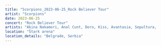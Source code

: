 ```yaml
---
title: "Scorpions_2023-06-25_Rock Believer Tour"
artist: "Scorpions"
date: 2023-06-25
concert: "Rock Believer Tour"
artists: "Akina Nakamori, Anal Cunt, Doro, Kiss, Avantasia, Sepultura, Helloween, Scorpions, Thundermother, Deep Purple, Burger King, Candlemass"
location: "Štark arena"
location_details: "Belgrade, Serbia"
---
```

